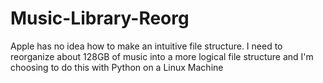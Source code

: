 # Music-Library-Reorg
Apple has no idea how to make an intuitive file structure. I need to reorganize about 128GB of music into a more logical file structure and I'm choosing to do this with Python on a Linux Machine
